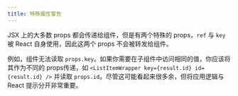 ```yaml
---
title: 特殊属性警告
---
```


JSX 上的大多数 props 都会传递给组件，但是有两个特殊的 props，`ref` 与 `key` 被 React 自身使用，因此这两个 props 不会被转发给组件。

例如，组件无法读取 `props.key`。如果你需要在子组件中访问相同的值，你应该将其作为不同的 props传递，如 `<ListItemWrapper key={result.id} id={result.id} />` 并读取 `props.id`。尽管这可能看起来很多余，但将应用逻辑与 React 提示分开非常重要。